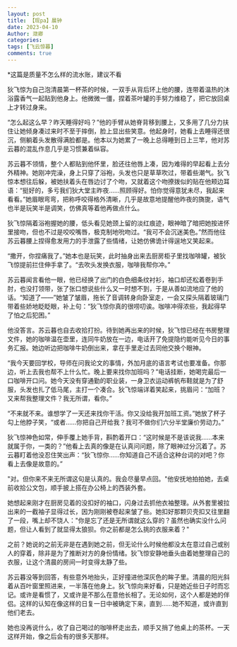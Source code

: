 ```yaml
---
layout: post
title: 【现pa】晨钟
date: 2023-04-10
Author: 潋卿
categories: 
tags: [飞云惊暮]
comments: true
--- 
```

*这篇是质量不怎么样的流水账，建议不看

狄飞惊为自己泡清晨第一杯茶的时候，一双手从背后环上他的腰，连带着温热的沐浴露香气一起贴到他身上。他微微一僵，捏着茶叶罐的手努力维稳了，把它放回桌上才转过身来。

“怎么起这么早？昨天睡得好吗？”他的手臂从她脊背移到腰上，又多用了几分力扶住让她倾身凑过来时不至于摔倒，脸上显出些笑意。他起身时，她看上去睡得还很沉，侧躺着头发散得满脸都是。他本以为她累了一晚上总得睡到日上三竿，他对苏云暮的混乱作息几乎是习惯兼着纵容。

苏云暮不领情，整个人都贴到他怀里，脸还往他唇上凑，因为难得的早起看上去分外精神。她刚冲完澡，身上只穿了浴袍，头发也只是草草吹过，带着些潮气。狄飞惊本想往后躲，被她扶着头在唇边讨了个吻，又就着这个吻撩拨似的贴在他颊边耳语：“挺好的，多亏我们狄大堂主昨夜……照顾得好。怕你觉得意犹未尽，我起来看看。”她眉眼弯弯，把称呼咬得格外清晰，几乎是故意地提醒他昨夜的旖旎，语气也半是玩笑半是调笑，仿佛真等着他再做点什么。

狄飞惊隔着浴袍握她的腰，低头看见她颈上留的淡红痕迹，眼神暗了暗把她按进怀里接吻，但也不过是咬咬嘴唇，极克制地吮吻过。“我可不会沉迷美色。”然而他往苏云暮腰上捏得愈发用力的手泄露了些情绪，让她仿佛诡计得逞地又笑起来。

“撒开，你捏痛我了。”她本也是玩笑，此时抽身出来去厨房柜子里找咖啡罐，被狄飞惊提前拦住伸手拿了。“去吹头发换衣服，咖啡我帮你冲。”

苏云暮闻言看他一眼，他已经换了出门的白色细条纹衬衫，袖口却还松着卷到手肘，也没打领带，张了张口想说些什么又一时想不到，于是从善如流地应了他的话。“知道了——”她皱了皱眉，拖长了音调转身向卧室走，一会又探头隔着玻璃门带着些娇地眨眨眼，补上句：“狄飞惊你真的很唠叨诶。咖啡冲得浓些，我起得早了怕之后犯困。”

他没答言。苏云暮也自去收拾打扮。待到她再出来的时候，狄飞惊已经在书房整理文件，她的咖啡温在壶里，连同牛奶放在一边，电话开了免提隐约能听见今日的事务汇报。她边听边把咖啡牛奶倒出来，拿在手里走过去同他交换个眼神。

“我今天要回学校，导师在问我论文的事情，外加月底的语言考试也要准备。你那边，听上去我也帮不上什么忙。晚上要来找你加班吗？”电话挂断，她喝完最后一口咖啡开口问。她今天没有穿通勤的职业装，一身卫衣运动裤帆布鞋就是为了舒服，头发也扎了低马尾，主打一个凑合。狄飞惊端详着笑起来，挑眉问：“加班？又来帮我整理文件？我无所谓，看你。”

“不来就不来。谁想学了一天还来找你干活。你又没给我开加班工资。”她放了杯子勾上他脖子笑，“或者……你把自己开给我？我可不做你们六分半堂廉价劳动力。”

狄飞惊神色如常，伸手覆上她手背，斟酌着开口：“这时候是不是该说我……本来就属于你，一类的？”他看上去真的像是在认真问问题，除了眼神过分沉着了。苏云暮盯着他没忍住笑出声：“狄飞惊你……你知道自己不适合这种台词的对吧？你看上去像是故意的。”

"对。但你来不来无所谓这句是认真的。我会尽量早点回。"他安抚地拍拍她，去桌前收拾公文包，顺手披上搭在办公椅上的西装外套。

她想起来刚才在厨房见着的没扣好的袖口，闪身过去抓他衣袖整理。从外套里被拉出来的一截袖子显得过长，因为刚刚被卷起来皱了些。她扣好那颗贝壳扣又往里翻了一段，嘴上却不饶人："你是忘了还是无所谓就这么穿的？虽然也确实没什么问题，但让人看到了就显得太狼狈。你之前都是怎么挑的衣服来着？"

之前？她说的之前无非是在遇到她之前，但无论什么时候他都没太在意过自己或别人的穿着，除非是为了推断对方的身份情绪。狄飞惊安静地垂头由着她整理自己的衣服，让这个清晨的房间一时变得太静了些。

苏云暮没等到回答，有些意外地抬头，正好撞进他深灰色的眸子里。清晨的阳光斜着从百叶窗里照进来，一半落在他身上。狄飞惊向来好看，只是她近些日子时而忘记。或许是看惯了，又或许是不那么在意他长相了。无论如何，这个人都是她的伴侣。这样的认知在像这样的日复一日中被确定下来，直到……她不知道，或许直到他们老去。

她也没再说什么，收了自己喝过的咖啡杯走出去，顺手又捎了他桌上的茶杯。一天这样开始，像之后会有的很多天那样。
